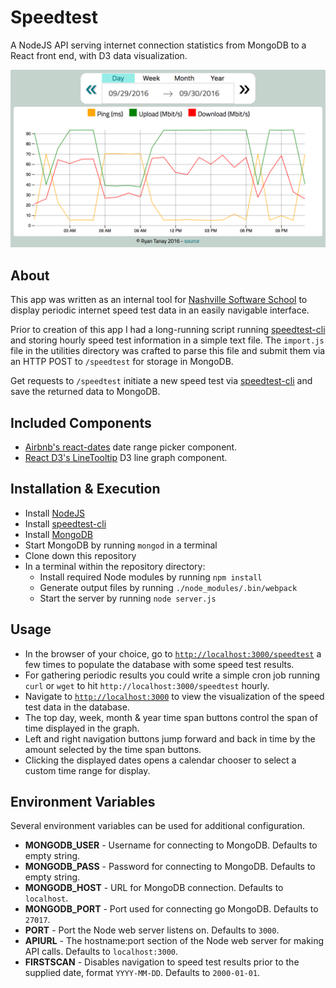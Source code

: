 # Speedtest
A NodeJS API serving internet connection statistics from MongoDB to a React front end, with D3 data visualization.

![speedtest screenshot](https://raw.githubusercontent.com/NewEvolution/speedtest/master/speedtest_screenshot.png)

## About
This app was written as an internal tool for [Nashville Software School](http://nashvillesoftwareschool.com) to display periodic internet speed test data in an easily navigable interface.

Prior to creation of this app I had a long-running script running [speedtest-cli](https://github.com/sivel/speedtest-cli) and storing hourly speed test information in a simple text file.  The `import.js` file in the utilities directory was crafted to parse this file and submit them via an HTTP POST to `/speedtest` for storage in MongoDB.

Get requests to `/speedtest` initiate a new speed test via [speedtest-cli](https://github.com/sivel/speedtest-cli) and save the returned data to MongoDB.

## Included Components
- [Airbnb's react-dates](https://github.com/airbnb/react-dates) date range picker component.
- [React D3's LineTooltip](http://www.reactd3.org/) D3 line graph component.

## Installation & Execution
- Install [NodeJS](https://nodejs.org)
- Install [speedtest-cli](https://github.com/sivel/speedtest-cli)
- Install [MongoDB](https://www.mongodb.com/)
- Start MongoDB by running `mongod` in a terminal
- Clone down this repository
- In a terminal within the repository directory:
  - Install required Node modules by running `npm install`
  - Generate output files by running `./node_modules/.bin/webpack`
  - Start the server by running `node server.js`

## Usage
- In the browser of your choice, go to [`http://localhost:3000/speedtest`](http://localhost:3000/speedtest) a few times to populate the database with some speed test results.
- For gathering periodic results you could write a simple cron job running `curl` or `wget` to hit `http://localhost:3000/speedtest` hourly.
- Navigate to [`http://localhost:3000`](http://localhost:3000/) to view the visualization of the speed test data in the database.
- The top day, week, month & year time span buttons control the span of time displayed in the graph.
- Left and right navigation buttons jump forward and back in time by the amount selected by the time span buttons.
- Clicking the displayed dates opens a calendar chooser to select a custom time range for display.

## Environment Variables
Several environment variables can be used for additional configuration.
- **MONGODB_USER** - Username for connecting to MongoDB. Defaults to empty string.
- **MONGODB_PASS** - Password for connecting to MongoDB. Defaults to empty string.
- **MONGODB_HOST** - URL for MongoDB connection. Defaults to `localhost`.
- **MONGODB_PORT** - Port used for connecting go MongoDB. Defaults to `27017`.
- **PORT** - Port the Node web server listens on. Defaults to `3000`.
- **APIURL** - The hostname:port section of the Node web server for making API calls. Defaults to `localhost:3000`.
- **FIRSTSCAN** - Disables navigation to speed test results prior to the supplied date, format `YYYY-MM-DD`. Defaults to `2000-01-01`.
